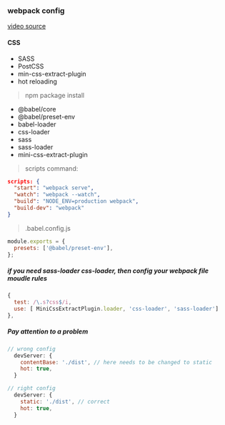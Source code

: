 ### webpack config

[video source](https://www.youtube.com/watch?v=TOb1c39m64A&ab_channel=SwashbucklingwithCode)

#### CSS

- SASS
- PostCSS
- min-css-extract-plugin
- hot reloading

> npm package install

- @babel/core
- @babel/preset-env
- babel-loader
- css-loader
- sass
- sass-loader
- mini-css-extract-plugin

> scripts command:

```json
scripts: {
  "start": "webpack serve",
  "watch": "webpack --watch",
  "build": "NODE_ENV=production webpack",
  "build-dev": "webpack"
}
```

> .babel.config.js

```js
module.exports = {
  presets: ['@babel/preset-env'],
};
```

##### if you need sass-loader css-loader, then config your webpack file moudle rules

```js
{
  test: /\.s?css$/i,
  use: [ MiniCssExtractPlugin.loader, 'css-loader', 'sass-loader']
},
```

##### Pay attention to a problem

```js
// wrong config
  devServer: {
    contentBase: './dist', // here needs to be changed to static
    hot: true,
  }
```

```js
// right config
  devServer: {
    static: './dist', // correct
    hot: true,
  }
```
